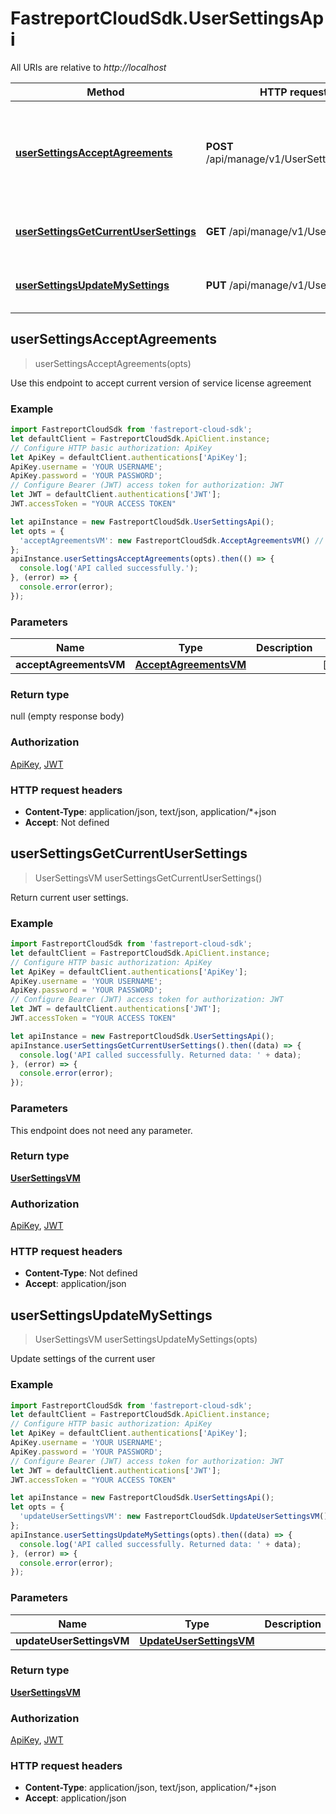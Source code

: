 # FastreportCloudSdk.UserSettingsApi

All URIs are relative to *http://localhost*

Method | HTTP request | Description
------------- | ------------- | -------------
[**userSettingsAcceptAgreements**](UserSettingsApi.md#userSettingsAcceptAgreements) | **POST** /api/manage/v1/UserSettings/accept | Use this endpoint to accept current version of service license agreement
[**userSettingsGetCurrentUserSettings**](UserSettingsApi.md#userSettingsGetCurrentUserSettings) | **GET** /api/manage/v1/UserSettings | Return current user settings.
[**userSettingsUpdateMySettings**](UserSettingsApi.md#userSettingsUpdateMySettings) | **PUT** /api/manage/v1/UserSettings | Update settings of the current user



## userSettingsAcceptAgreements

> userSettingsAcceptAgreements(opts)

Use this endpoint to accept current version of service license agreement

### Example

```javascript
import FastreportCloudSdk from 'fastreport-cloud-sdk';
let defaultClient = FastreportCloudSdk.ApiClient.instance;
// Configure HTTP basic authorization: ApiKey
let ApiKey = defaultClient.authentications['ApiKey'];
ApiKey.username = 'YOUR USERNAME';
ApiKey.password = 'YOUR PASSWORD';
// Configure Bearer (JWT) access token for authorization: JWT
let JWT = defaultClient.authentications['JWT'];
JWT.accessToken = "YOUR ACCESS TOKEN"

let apiInstance = new FastreportCloudSdk.UserSettingsApi();
let opts = {
  'acceptAgreementsVM': new FastreportCloudSdk.AcceptAgreementsVM() // AcceptAgreementsVM | 
};
apiInstance.userSettingsAcceptAgreements(opts).then(() => {
  console.log('API called successfully.');
}, (error) => {
  console.error(error);
});

```

### Parameters


Name | Type | Description  | Notes
------------- | ------------- | ------------- | -------------
 **acceptAgreementsVM** | [**AcceptAgreementsVM**](AcceptAgreementsVM.md)|  | [optional] 

### Return type

null (empty response body)

### Authorization

[ApiKey](../README.md#ApiKey), [JWT](../README.md#JWT)

### HTTP request headers

- **Content-Type**: application/json, text/json, application/*+json
- **Accept**: Not defined


## userSettingsGetCurrentUserSettings

> UserSettingsVM userSettingsGetCurrentUserSettings()

Return current user settings.

### Example

```javascript
import FastreportCloudSdk from 'fastreport-cloud-sdk';
let defaultClient = FastreportCloudSdk.ApiClient.instance;
// Configure HTTP basic authorization: ApiKey
let ApiKey = defaultClient.authentications['ApiKey'];
ApiKey.username = 'YOUR USERNAME';
ApiKey.password = 'YOUR PASSWORD';
// Configure Bearer (JWT) access token for authorization: JWT
let JWT = defaultClient.authentications['JWT'];
JWT.accessToken = "YOUR ACCESS TOKEN"

let apiInstance = new FastreportCloudSdk.UserSettingsApi();
apiInstance.userSettingsGetCurrentUserSettings().then((data) => {
  console.log('API called successfully. Returned data: ' + data);
}, (error) => {
  console.error(error);
});

```

### Parameters

This endpoint does not need any parameter.

### Return type

[**UserSettingsVM**](UserSettingsVM.md)

### Authorization

[ApiKey](../README.md#ApiKey), [JWT](../README.md#JWT)

### HTTP request headers

- **Content-Type**: Not defined
- **Accept**: application/json


## userSettingsUpdateMySettings

> UserSettingsVM userSettingsUpdateMySettings(opts)

Update settings of the current user

### Example

```javascript
import FastreportCloudSdk from 'fastreport-cloud-sdk';
let defaultClient = FastreportCloudSdk.ApiClient.instance;
// Configure HTTP basic authorization: ApiKey
let ApiKey = defaultClient.authentications['ApiKey'];
ApiKey.username = 'YOUR USERNAME';
ApiKey.password = 'YOUR PASSWORD';
// Configure Bearer (JWT) access token for authorization: JWT
let JWT = defaultClient.authentications['JWT'];
JWT.accessToken = "YOUR ACCESS TOKEN"

let apiInstance = new FastreportCloudSdk.UserSettingsApi();
let opts = {
  'updateUserSettingsVM': new FastreportCloudSdk.UpdateUserSettingsVM() // UpdateUserSettingsVM | 
};
apiInstance.userSettingsUpdateMySettings(opts).then((data) => {
  console.log('API called successfully. Returned data: ' + data);
}, (error) => {
  console.error(error);
});

```

### Parameters


Name | Type | Description  | Notes
------------- | ------------- | ------------- | -------------
 **updateUserSettingsVM** | [**UpdateUserSettingsVM**](UpdateUserSettingsVM.md)|  | [optional] 

### Return type

[**UserSettingsVM**](UserSettingsVM.md)

### Authorization

[ApiKey](../README.md#ApiKey), [JWT](../README.md#JWT)

### HTTP request headers

- **Content-Type**: application/json, text/json, application/*+json
- **Accept**: application/json

